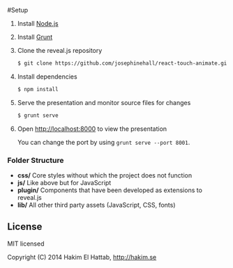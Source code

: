 

#Setup

1. Install [Node.js](http://nodejs.org/)

2. Install [Grunt](http://gruntjs.com/getting-started#installing-the-cli)

4. Clone the reveal.js repository
   ```sh
   $ git clone https://github.com/josephinehall/react-touch-animate.git
   ```

5. Install dependencies
   ```sh
   $ npm install
   ```

6. Serve the presentation and monitor source files for changes
   ```sh
   $ grunt serve
   ```

8. Open <http://localhost:8000> to view the presentation

   You can change the port by using `grunt serve --port 8001`.

### Folder Structure
- **css/** Core styles without which the project does not function
- **js/** Like above but for JavaScript
- **plugin/** Components that have been developed as extensions to reveal.js
- **lib/** All other third party assets (JavaScript, CSS, fonts)

## License

MIT licensed

Copyright (C) 2014 Hakim El Hattab, http://hakim.se

